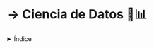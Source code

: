<h1> ->  Ciencia de Datos 🚀📊</h1>

<details><summary>Índice</summary>

 <details><summary>Módulo 1: Introducción a la Ciencia de Datos 🚀📊</summary>

  <ol>

  <li><details><summary> 🌐 Definición y contexto de Ciencia de Datos</summary>

### Definición 📚

La Ciencia de Datos es un campo interdisciplinario que utiliza métodos, procesos, algoritmos y sistemas científicos para extraer conocimiento y comprensión de datos en diversas formas. Combina habilidades de estadística, matemáticas, programación y dominio del tema para analizar y entender fenómenos complejos. Es como magia, pero con datos. ✨

### Contexto 🌍

La Ciencia de Datos surge en respuesta al crecimiento explosivo de datos en la era digital. A medida que las organizaciones acumulaban grandes cantidades de datos, se hizo evidente la necesidad de extraer información valiosa de estas enormes cantidades de bits y bytes. 📊💡

### Historia 📜

El término "Ciencia de Datos" se popularizó a principios de la década de 2000. Sin embargo, sus raíces se remontan a décadas anteriores. Pioneros como John W. Tukey, con su amor por los gráficos y las estadísticas, y Jacques Bertin, el maestro de la visualización, sentaron las bases en las décadas de 1960 y 1970. 📈📉

En los últimos años, el auge de la informática, el aumento de la capacidad de almacenamiento y la disponibilidad de grandes conjuntos de datos han llevado a un rápido desarrollo en la Ciencia de Datos. ¡Es como la fiebre del oro, pero con información digital! 💰📲

### Creadores 🎨

No hay un único creador de la Ciencia de Datos, ya que evolucionó a partir de diversas disciplinas. Sin embargo, figuras como John W. Tukey, con su trabajo en estadísticas, y la comunidad de investigación en aprendizaje automático han contribuido significativamente a su desarrollo. Son los héroes detrás de las pantallas. 🦸‍♂️🦸‍♀️

### Países Involucrados 🌐

La Ciencia de Datos es un campo global, con contribuciones significativas de expertos y profesionales de todo el mundo. Estados Unidos, con su sólida base académica y presencia en la industria tecnológica, ha sido un importante contribuyente. Sin embargo, otros países, como Reino Unido, Canadá, India y China, también tienen comunidades de Ciencia de Datos activas y en crecimiento. ¡Es una fiesta mundial de datos! 🎉🌏

  </details></li>

  <li><details><summary> 🤔 Importancia y aplicaciones en la vida real de la Ciencia de Datos 🚀🌐</summary>

### Importancia 🌟

La Ciencia de Datos desempeña un papel crucial en la toma de decisiones informadas en la era digital. Su capacidad para analizar grandes conjuntos de datos permite descubrir patrones, tendencias y conocimientos ocultos. Esto se traduce en una toma de decisiones más precisa y estratégica en todos los sectores. Es como tener un superpoder analítico para enfrentar los desafíos del mundo actual. 💪📊

### Aplicaciones en la Vida Real 🏢🌍

- **Salud**: Ayuda en la predicción de brotes de enfermedades, personalización de tratamientos y optimización de la gestión de recursos médicos.

- **Comercio Electrónico**: Mejora la recomendación de productos, optimiza la cadena de suministro y proporciona una comprensión profunda del comportamiento del cliente.

- **Finanzas**: Facilita el análisis de riesgos, la detección de fraudes y la optimización de carteras de inversión.

- **Educación**: Personaliza el aprendizaje, evalúa el rendimiento estudiantil y optimiza la administración escolar.

- **Transporte**: Mejora la logística, optimiza las rutas y contribuye al desarrollo de vehículos autónomos.

- **Marketing**: Permite la segmentación de audiencia, mejora la efectividad de las campañas publicitarias y maximiza el retorno de inversión.

- **Gobierno**: Facilita la toma de decisiones basada en datos, mejora la eficiencia de los servicios públicos y contribuye a la planificación urbana.

- **Ciencia**: Impulsa la investigación al analizar grandes conjuntos de datos, desde genómica hasta astrofísica.

```Text
Estas son solo algunas de las muchas aplicaciones de la Ciencia de Datos en la vida cotidiana. ¡Es como tener un compañero versátil que ayuda a resolver problemas en casi todos los aspectos de nuestras vidas! 🌐💡
```

  </details></li>
    <li><details><summary> 📚 Herramientas y lenguajes (Python, R, SQL)  en Data Science 🛠️🐍📊💹</summary>

| **Herramienta/Lenguaje** | **¿Qué es?**                                                                                     | **¿Para qué se utiliza?**                                                                                                                                                            | **Fecha de Creación y Creadores**                                                                                       | **Lugar de Creación**                                         | **Link de Curso**               |
| ------------------------ | ------------------------------------------------------------------------------------------------ | ------------------------------------------------------------------------------------------------------------------------------------------------------------------------------------ | ----------------------------------------------------------------------------------------------------------------------- | ------------------------------------------------------------- | ------------------------------- |
| **Python 🐍**             | Un lenguaje de programación versátil y de alto nivel. 🐍                                          | Ampliamente utilizado en Data Science para análisis, manipulación de datos, machine learning, y más. Es conocido por su sintaxis clara y fácil aprendizaje.                          | Creado en 1989 por Guido van Rossum. 🎉                                                                                  | Centro para las Matemáticas y la Informática, Países Bajos. 🇳🇱 | [Curso de Python](Proximamente) |
| **R 📊**                  | Un entorno y lenguaje de programación estadística y gráfica. 📊                                   | Especialmente útil para análisis estadístico, visualización de datos y modelado predictivo en entornos académicos e industriales.                                                    | Desarrollado en 1993 por Ross Ihaka y Robert Gentleman. 🎓                                                               | Universidad de Auckland, Nueva Zelanda. 🇳🇿                     | [Curso de R](Proximamente)      |
| **SQL 💹**                | Structured Query Language, un lenguaje para gestionar y manipular bases de datos relacionales. 💼 | Fundamental en Data Science para extraer y manipular datos almacenados en bases de datos. Se emplea para consultas, actualizaciones y administración de bases de datos relacionales. | Propuesto por IBM en la década de 1970. Su estándar fue desarrollado por el Comité de Normalización Americano (ANSI). ⏳ | IBM, San José, California, EE. UU. 🇺🇸                          | [Curso de SQL](Proximamente)    |

  </details></li>
    <li><details><summary> 🧠 Proceso de Ciencia de Datos: desde la pregunta hasta el insight (visión para toma de desisiones) 🧠🔍</summary>

### Objetivo Principal 🚀

El objetivo fundamental de este proceso es transformar datos en conocimiento accionable. A través de la formulación de preguntas clave, exploración y modelado de datos, se busca obtener insights que respalden la toma de decisiones informadas y generen un impacto positivo.

### 1. Planteamiento de la Pregunta 🤔

- **¿Qué es?** Se inicia identificando un problema o pregunta específica que se desea abordar utilizando datos.
- **¿Por qué es importante?** Define el propósito del análisis y orienta el proceso hacia la obtención de respuestas significativas.
- **Ejemplo:** ¿Cómo afecta la publicidad en redes sociales a las ventas de un producto?

### 2. Recopilación de Datos 📊

- **¿Qué es?** Se reúnen datos relevantes para responder a la pregunta formulada en la etapa anterior.
- **¿Por qué es importante?** La calidad de los datos afecta directamente la validez y confiabilidad de los resultados.
- **Ejemplo:** Obtención de datos de ventas, gastos en publicidad y métricas de redes sociales.

### 3. Exploración de Datos 🕵️‍♂️

- **¿Qué es?** Se analizan los datos para identificar patrones, tendencias o irregularidades.
- **¿Por qué es importante?** Proporciona una comprensión inicial de los datos y ayuda a ajustar el enfoque del análisis.
- **Ejemplo:** Visualización de datos, estadísticas descriptivas y detección de posibles outliers.

### 4. Preparación de Datos 🛠️

- **¿Qué es?** Se limpian y transforman los datos para que sean aptos para el análisis.
- **¿Por qué es importante?** Datos limpios y bien estructurados facilitan el modelado y la interpretación.
- **Ejemplo:** Manejo de valores faltantes, normalización y codificación de variables.

### 5. Modelado 🤖

- **¿Qué es?** Se aplican algoritmos y técnicas para extraer patrones o construir modelos predictivos.
- **¿Por qué es importante?** Proporciona respuestas a la pregunta inicial y permite hacer predicciones.
- **Ejemplo:** Uso de algoritmos de machine learning para prever el impacto de la publicidad en las ventas.

### 6. Evaluación 📈

- **¿Qué es?** Se analizan los resultados del modelo para determinar su calidad y relevancia.
- **¿Por qué es importante?** Garantiza que el modelo sea confiable y útil para la toma de decisiones.
- **Ejemplo:** Comparación de predicciones con datos reales y métricas de rendimiento.

### 7. Interpretación y Comunicación de Resultados 🗣️

- **¿Qué es?** Se traducen los resultados técnicos en información comprensible para diferentes audiencias.
- **¿Por qué es importante?** Facilita la toma de decisiones informadas basadas en los insights obtenidos.
- **Ejemplo:** Elaboración de informes, visualizaciones y presentaciones para compartir los hallazgos.

### 8. Iteración 🔄

- **¿Qué es?** En función de los resultados y la retroalimentación, se ajustan y refinan los pasos anteriores.
- **¿Por qué es importante?** Mejora continua del proceso para obtener insights más precisos y útiles.
- **Ejemplo:** Revisión de la estrategia de publicidad y ajuste del modelo según nuevas datos.

    </details></li>
  </ol></details>

<details><summary>Módulo 2: Manipulación y Exploración de Datos 📈🔍</summary>
  <ol>
    <li><details><summary> 📈 Manipulación de datos con Pandas para py y dplyr para R🌐</summary>
    ## ¿Qué es Pandas? 🐼

Pandas es una biblioteca de Python especializada en manipulación y análisis de datos. Su nombre proviene de las palabras "Panel Data", una forma de referirse a conjuntos de datos multidimensionales. Fue desarrollado para facilitar la manipulación y limpieza de datos, así como para realizar análisis eficientes.

## ¿Por qué es Importante Pandas? 🚀

- **Estructuras de Datos Poderosas:** Pandas introduce dos estructuras de datos clave, Series y DataFrames, que permiten representar y manipular datos de manera eficiente.
- **Funciones para Manipulación de Datos:** Ofrece una amplia gama de funciones y métodos para realizar operaciones comunes, como filtrado, agrupación, y transformación de datos.
- **Integración con otras Bibliotecas:** Es compatible con otras bibliotecas populares de Python, como NumPy y Matplotlib, lo que facilita el análisis y la visualización de datos.

## Series y DataFrames de Pandas📊

- **Series:** Es una estructura unidimensional que puede contener cualquier tipo de datos. Se asemeja a una columna en una hoja de cálculo.
- **DataFrames:** Son estructuras bidimensionales, similares a una tabla de una base de datos, que constan de filas y columnas.

## Funciones Clave de Pandas🛠️

- **Carga de Datos:** Pandas permite cargar datos desde diversas fuentes, como archivos CSV, Excel, bases de datos, y más.
- **Manipulación:** Ofrece funciones para filtrar datos, realizar operaciones aritméticas, y manipular la estructura de los datos.
- **Agrupación y Resumen:** Facilita la agrupación de datos por categorías y la realización de operaciones resumen, como sumas y promedios.
- **Visualización:** Integración con Matplotlib para visualización rápida y sencilla de datos.

## Ejemplo Práctico de Pandas🚀

Supongamos que tenemos un DataFrame con datos de ventas:

```python
import pandas as pd

data = {'Producto': ['A', 'B', 'C', 'A', 'B'],
        'Ventas': [100, 150, 80, 120, 200],
        'Precio Unitario': [10, 20, 8, 15, 25]}

df = pd.DataFrame(data)

# Filtrar productos con ventas superiores a 120
ventas_altas = df[df['Ventas'] > 120]

# Calcular ingresos totales por producto
df['Ingresos'] = df['Ventas'] * df['Precio Unitario']

# Mostrar el DataFrame resultante
print(df)
```

---

En este ejemplo, Pandas se utiliza para filtrar datos y realizar cálculos, generando un DataFrame mejorado.

Pandas es una herramienta esencial para cualquier análisis de datos en Python, proporcionando una base sólida para la manipulación eficiente de datos. ¡Es como tener a un experto en manipulación de datos en tu equipo de análisis!

---

En R, el equivalente a Pandas para la manipulación de datos es la biblioteca llamada "dplyr". Dplyr es una herramienta poderosa y eficiente diseñada específicamente para manipulación de datos en R. A continuación, te proporciono una descripción similar para la manipulación de datos con dplyr en R:

## Manipulación de Datos con dplyr en R 📊

## ¿Qué es dplyr? 📈

Dplyr es una biblioteca en R que ofrece un conjunto de funciones especializadas para la manipulación de datos. Fue desarrollada por Hadley Wickham y es parte del conjunto de paquetes del "tidyverse". Dplyr simplifica y agiliza el proceso de manipulación y transformación de datos en R.

## ¿Por qué es Importante dplyr? 🚀

- **Sintaxis Clara y Consistente:** Dplyr proporciona una sintaxis clara y coherente para realizar operaciones comunes en datos, facilitando su aprendizaje y uso.
- **Operaciones Eficientes:** Está diseñado para realizar operaciones de manera eficiente, lo que lo convierte en una elección popular para manipular grandes conjuntos de datos.
- **Integración con el "tidyverse":** Se integra perfectamente con otras bibliotecas del "tidyverse" como ggplot2 y tidyr, proporcionando un flujo de trabajo coherente para el análisis de datos.

## Funciones Clave de dplyr🛠️

- **select():** Selecciona columnas específicas del conjunto de datos.
- **filter():** Filtra filas basadas en condiciones específicas.
- **arrange():** Ordena filas por valores de columnas.
- **mutate():** Agrega nuevas columnas o modifica existentes.
- **summarize():** Realiza resúmenes estadísticos en grupos de datos.
- **group_by():** Agrupa datos según variables específicas.

## Ejemplo Práctico de dplyr🚀

Supongamos que tenemos un conjunto de datos en un data frame llamado "ventas":

```R
# Instalar y cargar el paquete dplyr
install.packages("dplyr")
library(dplyr)

# Crear un data frame de ejemplo
ventas <- data.frame(
  Producto = c('A', 'B', 'C', 'A', 'B'),
  Ventas = c(100, 150, 80, 120, 200),
  Precio_Unitario = c(10, 20, 8, 15, 25)
)

# Filtrar productos con ventas superiores a 120
ventas_altas <- ventas %>% filter(Ventas > 120)

# Calcular ingresos totales por producto
ventas <- ventas %>% mutate(Ingresos = Ventas * Precio_Unitario)

# Mostrar el data frame resultante
print(ventas)
```

En este ejemplo, dplyr se utiliza para filtrar datos y realizar cálculos, generando un data frame mejorado.

Dplyr es esencial para cualquier análisis de datos en R y proporciona una estructura coherente para la manipulación eficiente de datos. ¡Es como tener un experto en manipulación de datos en tu equipo de análisis en R!

---

## Comparación entre Pandas (Python) y dplyr (R)

| Característica                     | Pandas (Python)                                         | dplyr (R)                                                                |
| ---------------------------------- | ------------------------------------------------------- | ------------------------------------------------------------------------ |
| **Operación de Filtrado**          | `df[df['Ventas'] > 120]`                                | `ventas %>% filter(Ventas > 120)`                                        |
| **Operación de Cálculo**           | `df['Ingresos'] = df['Ventas'] * df['Precio_Unitario']` | `ventas <- ventas %>% mutate(Ingresos = Ventas * Precio_Unitario)`       |
| **Selección de Columnas**          | `df[['Producto', 'Ventas']]`                            | `ventas %>% select(Producto, Ventas)`                                    |
| **Ordenamiento de Datos**          | `df.sort_values(by='Ventas')`                           | `ventas %>% arrange(Ventas)`                                             |
| **Agrupación y Resumen**           | `df.groupby('Producto').agg({'Ventas': 'sum'})`         | `ventas %>% group_by(Producto) %>% summarize(Suma_Ventas = sum(Ventas))` |
| **Operaciones de unión**           | `pd.concat([df1, df2], axis=0)`                         | `bind_rows(df1, df2)`                                                    |
| **Renombrar Columnas**             | `df.rename(columns={'Ventas': 'Total_Ventas'})`         | `ventas %>% rename(Total_Ventas = Ventas)`                               |
| **Operaciones con Missing Values** | `df.dropna()` o `df.fillna(valor)`                      | `ventas %>% na.omit()` o `ventas %>% replace_na(list(NA = valor))`       |

**Similitudes:**

- Ambos proporcionan funciones para realizar operaciones comunes como filtrado, cálculos, selección de columnas, ordenamiento y agrupación.
- Ambos siguen una sintaxis que facilita la lectura y escritura de código.
- Ambos son herramientas eficientes y ampliamente utilizadas en sus respectivas comunidades.

**Diferencias:**

- La sintaxis específica del lenguaje: Pandas se ajusta a la sintaxis de Python, mientras que dplyr sigue la sintaxis de R.
- Algunas funciones pueden tener nombres diferentes, como `agg` en Pandas y `summarize` en dplyr para operaciones de resumen.
- En dplyr, se utiliza el operador `%>%` (pipe) para encadenar funciones, mientras que en Pandas se llama a las funciones directamente.

---

### Ejemplo Práctico

 Vamos a considerar un escenario práctico donde tenemos un conjunto de datos de ventas y queremos realizar algunas operaciones comunes de manipulación utilizando Pandas en Python y dplyr en R.

### Ejemplo Práctico con Pandas en Python

Supongamos que tenemos el siguiente DataFrame en Pandas:

```python
import pandas as pd

data = {'Producto': ['A', 'B', 'C', 'A', 'B'],
        'Ventas': [100, 150, 80, 120, 200],
        'Precio_Unitario': [10, 20, 8, 15, 25]}

df = pd.DataFrame(data)

# Filtrar productos con ventas superiores a 120
ventas_altas = df[df['Ventas'] > 120]

# Calcular ingresos totales por producto
df['Ingresos'] = df['Ventas'] * df['Precio_Unitario']

# Mostrar el DataFrame resultante
print(df)
```

En este ejemplo con Pandas, filtramos los productos con ventas superiores a 120 y luego calculamos los ingresos totales por producto. La salida sería algo así:

| Num | Producto | Ventas | Precio_Unitario | Ingresos |
| --- | -------- | ------ | --------------- | -------- |
| 0   | A        | 100    | 10              | 1000     |
| 1   | B        | 150    | 20              | 3000     |
| 2   | C        | 80     | 8               | 640      |
| 3   | A        | 120    | 15              | 1800     |
| 4   | B        | 200    | 25              | 5000     |

### Ejemplo Práctico con dplyr en R

Supongamos que tenemos un data frame llamado "ventas" en R:

```R
# Instalar y cargar el paquete dplyr

install.packages("dplyr")
library(dplyr)

# Crear un data frame de ejemplo

ventas <- data.frame(
  Producto = c('A', 'B', 'C', 'A', 'B'),
  Ventas = c(100, 150, 80, 120, 200),
  Precio_Unitario = c(10, 20, 8, 15, 25)
)

# Filtrar productos con ventas superiores a 120

ventas_altas <- ventas %>% filter(Ventas > 120)

# Calcular ingresos totales por producto

ventas <- ventas %>% mutate(Ingresos = Ventas * Precio_Unitario)

# Mostrar el data frame resultante

print(ventas)
```

En este ejemplo con dplyr, realizamos las mismas operaciones: filtrar productos con ventas superiores a 120 y calcular ingresos totales por producto. La salida sería algo así:

|  Núm  | Producto | Ventas | Precio_Unitario | Ingresos |
| :---: | :------: | :----: | :-------------: | :------: |
|   1   |    B     |  150   |       20        |   3000   |
|   2   |    A     |  120   |       15        |   1800   |
|   3   |    B     |  200   |       25        |   5000   |

```Text
Ambos ejemplos ilustran cómo Pandas en Python y dplyr en R se utilizan para realizar operaciones comunes de manipulación de datos de manera eficiente. Puedes notar similitudes en la lógica y sintaxis entre ambos ejemplos, lo que demuestra la equivalencia en la manipulación de datos en estos dos entornos.
```

  </details></li>
    <li><details><summary> 📊 Visualización con Matplotlib y Seaborn para Python📈</summary>

### Visualización con Matplotlib y Seaborn en Python 📊

### Matplotlib

### ¿Qué es Matplotlib? 🚀

Matplotlib es una biblioteca de visualización en 2D para Python que produce figuras de alta calidad en diversos formatos y entornos. Es ampliamente utilizado para crear gráficos estáticos, gráficos interactivos y visualizaciones personalizadas.

### ¿Por qué es Importante? 🤔

- Versatilidad: Matplotlib ofrece un amplio conjunto de funciones para crear una variedad de gráficos, desde simples líneas hasta gráficos de barras y diagramas de dispersión.
- Control Total: Permite un control detallado sobre la apariencia de los gráficos, incluidos colores, etiquetas y estilos.
- Integración con Pandas: Se integra bien con Pandas para visualizar fácilmente datos almacenados en DataFrames.

### Ejemplo Práctico

```python
import matplotlib.pyplot as plt

# Datos de ejemplo
x = [1, 2, 3, 4, 5]
y = [10, 25, 18, 15, 30]

# Crear un gráfico de línea
plt.plot(x, y, label='Datos de Ejemplo')

# Añadir etiquetas y título
plt.xlabel('Eje X')
plt.ylabel('Eje Y')
plt.title('Gráfico de Línea con Matplotlib')

# Mostrar leyenda
plt.legend()

# Mostrar el gráfico
plt.show()

```

### Matplotlib Resultado

### Seaborn

### ¿Qué es Seaborn? 🚀

Seaborn es una biblioteca de visualización de datos basada en Matplotlib que proporciona una interfaz de alto nivel para crear gráficos informativos y atractivos. Está diseñada para trabajar bien con estructuras de datos estadísticos y DataFrames.

### ¿Por qué es Importante? 🤔

- Estilo Atractivo: Seaborn viene con estilos visuales atractivos y paletas de colores predeterminadas que mejoran la estética de los gráficos.
-Facilidad de Uso: Ofrece funciones simplificadas para crear gráficos estadísticos complejos con líneas mínimas de código.
-Compatibilidad con Pandas: Se integra perfectamente con Pandas, facilitando la visualización de datos almacenados en DataFrames.

### Ejemplo Práctico

```python
import seaborn as sns

# Datos de ejemplo
data = sns.load_dataset('iris')

# Crear un diagrama de dispersión
sns.scatterplot(x='sepal_length', y='sepal_width', hue='species', data=data)

# Añadir etiquetas y título
plt.xlabel('Longitud del Sépalo')
plt.ylabel('Ancho del Sépalo')
plt.title('Diagrama de Dispersión con Seaborn')

# Mostrar el gráfico
plt.show()
```

### Seaborn Resultado

### Resumen 🌟

```text
Matplotlib y Seaborn son herramientas poderosas para la visualización de datos en Python. Mientras que Matplotlib proporciona un control detallado sobre la apariencia de los gráficos, Seaborn simplifica la creación de gráficos atractivos y estadísticamente informativos. La elección entre ellas depende de los requisitos específicos del proyecto y las preferencias de diseño.
```

---

### Visualización con ggplot2 y ggthemes en R 📊

### ggplot2

### ¿Qué es ggplot2? 🚀

ggplot2 es una biblioteca de visualización en R que utiliza la gramática de gráficos para crear gráficos concisos y efectivos. Fue desarrollada por Hadley Wickham y se basa en la filosofía de "capas", lo que facilita la construcción de gráficos complejos

### ¿Por qué es Importante? 🤔

- Declarativo: Se basa en un enfoque declarativo, lo que significa que defines lo que deseas visualizar y ggplot2 se encarga del resto.
- Capas y Facetas: Permite agregar capas a un gráfico para representar múltiples variables y crear gráficos facetados para comparaciones más detalladas.
- Ampliamente Utilizado: Es una de las bibliotecas más utilizadas para visualización de datos en R.

### Ejemplo Práctico

```R
# Instalar y cargar el paquete ggplot2
install.packages("ggplot2")
library(ggplot2)

# Datos de ejemplo
data <- data.frame(
  x = c(1, 2, 3, 4, 5),
  y = c(10, 25, 18, 15, 30)
)

# Crear un gráfico de línea con ggplot2
ggplot(data, aes(x, y)) +
  geom_line(color = "blue") +
  labs(x = "Eje X", y = "Eje Y", title = "Gráfico de Línea con ggplot2")
```

### ggplot2 Resultado

### ggthemes

### ¿Qué es ggthemes? 🚀

ggthemes es una extensión de ggplot2 que proporciona una variedad de temas adicionales y opciones de formato para personalizar la apariencia de los gráficos creados con ggplot2.

### ¿Por qué es Importante? 🤔

- Estilo s Adicionales: Ofrece una colección de temas que van más allá de los predeterminados en ggplot2, permitiendo estilos visuales adicionales.
- Ampliación de Temas: Permite extender los temas básicos y personalizar la apariencia de los gráficos según las necesidades del usuario.

### Ejemplo Práctico

```R
# Instalar y cargar el paquete ggthemes
install.packages("ggthemes")
library(ggthemes)

# Datos de ejemplo
data <- iris

# Crear un diagrama de dispersión con tema "Excel"
ggplot(data, aes(x = Sepal.Length, y = Sepal.Width, color = Species)) +
  geom_point() +
  labs(x = "Longitud del Sépalo", y = "Ancho del Sépalo", title = "Diagrama de Dispersión con ggplot2 y ggthemes") +
  theme_excel()
```

### ggthemes Resultado

### Resumen 🌟

```text
ggplot2 y ggthemes son herramientas poderosas para la visualización de datos en R. Mientras que ggplot2 proporciona una estructura declarativa para crear gráficos complejos, ggthemes amplía las opciones visuales mediante la introducción de temas adicionales. Ambas bibliotecas se integran bien y permiten una personalización extensa de los gráficos en R.
```

  </details></li>
    <li><details><summary> 📝 Limpieza de datos y manejo de valores nulos📚</summary>

## Limpieza de Datos y Manejo de Valores Nulos 🧹

### ¿Por qué es Importante la Limpieza de Datos?

La limpieza de datos es un paso crucial en el proceso de ciencia de datos. Los conjuntos de datos suelen contener errores, valores atípicos y, lo que es más común, valores nulos que pueden afectar la calidad y confiabilidad del análisis. La limpieza de datos tiene como objetivo:

- Mejorar la calidad de los datos.
- Garantizar la coherencia y precisión de la información.
- Facilitar el análisis y modelado de datos.

### ¿Qué Son los Valores Nulos?

Los valores nulos, también conocidos como valores faltantes o NaN (Not a Number), son elementos ausentes en un conjunto de datos. Pueden surgir por diversas razones, como errores de entrada, fallos en la recopilación de datos o simplemente porque la información no está disponible.

### Manejo de Valores Nulos con Python

En Python, la biblioteca Pandas proporciona herramientas eficaces para el manejo de valores nulos.

**Ejemplos Prácticos:**

```python
import pandas as pd

# Crear un DataFrame con valores nulos
data = {'A': [1, 2, None, 4], 'B': [5, None, 7, 8]}
df = pd.DataFrame(data)

# Identificar valores nulos
print(df.isnull())

# Eliminar filas con al menos un valor nulo
df_cleaned = df.dropna()

# Rellenar valores nulos con un valor específico
df_filled = df.fillna(0)

# Imputación de valores nulos utilizando la media
df_imputed = df.fillna(df.mean())

# Eliminar columnas con valores nulos
df_no_null_columns = df.dropna(axis=1)
```

Python utilizando la biblioteca Pandas:

Supongamos que tenemos un DataFrame llamado ventas que contiene información sobre las ventas de productos, pero algunos registros tienen valores nulos en la columna "Ingresos". Queremos manejar estos valores nulos de diferentes maneras.

```python
import pandas as pd

# Crear un DataFrame de ejemplo
data = {'Producto': ['A', 'B', 'C', 'D', 'E'],
        'Ventas': [100, 150, 80, None, 200],
        'Ingresos': [2000, None, 1500, None, 4000]}
ventas = pd.DataFrame(data)

# Mostrar el DataFrame original
print("DataFrame Original:")
print(ventas)

# Identificar y contar valores nulos en cada columna
print("\nValores Nulos:")
print(ventas.isnull().sum())

# Eliminar filas con valores nulos en la columna "Ingresos"
ventas_dropna = ventas.dropna(subset=['Ingresos'])

# Rellenar valores nulos en la columna "Ingresos" con cero
ventas_fillna_zero = ventas.fillna({'Ingresos': 0})

# Imputar valores nulos en la columna "Ingresos" con la media de la columna
ingresos_mean = ventas['Ingresos'].mean()
ventas_fillna_mean = ventas.fillna({'Ingresos': ingresos_mean})

# Mostrar resultados
print("\nDataFrame después de eliminar filas con valores nulos en 'Ingresos':")
print(ventas_dropna)
print("\nDataFrame después de rellenar valores nulos en 'Ingresos' con cero:")
print(ventas_fillna_zero)
print("\nDataFrame después de imputar valores nulos en 'Ingresos' con la media:")
print(ventas_fillna_mean)
```

Este ejercicio te permite practicar diferentes técnicas de manejo de valores nulos en un DataFrame de Python utilizando Pandas. Puedes ejecutar este código en tu entorno de Python para ver cómo funcionan las diferentes estrategias de manejo de valores nulos.

> [!IMPORTANT]
>La limpieza de datos y el manejo de valores nulos son aspectos críticos en el proceso de ciencia de datos. Tanto en Python con Pandas como en R con dplyr, hay herramientas disponibles para identificar, eliminar, rellenar e imputar valores nulos según las necesidades del análisis.

  </details></li>
    <li><details><summary> 📦 Normalización y estandarización de datos🧠</summary>
## Normalización y Estandarización de Datos 📦🧠

### ¿Qué es la Normalización y la Estandarización de Datos?

La normalización y la estandarización son técnicas utilizadas en el preprocesamiento de datos para modificar las características de los datos en un rango específico o para que tengan una distribución específica. Estas técnicas son especialmente útiles en algoritmos de aprendizaje automático que son sensibles a la escala de los datos.

### Normalización de Datos

La normalización de datos es el proceso de ajustar los valores de una variable para que se encuentren dentro de un rango específico, generalmente entre 0 y 1. Esto es útil cuando las características tienen diferentes escalas y queremos que todas tengan el mismo impacto en el modelo.

La fórmula general para normalizar un valor \( x \) en un rango entre \( a \) y \( b \) es:

\[
x_{\text{norm}} = \frac{{x - \text{min}(X)}}{{\text{max}(X) - \text{min}(X)}} \times (b - a) + a
\]

donde \( X \) es el conjunto de valores de la variable que queremos normalizar.

### Estandarización de Datos

La estandarización de datos es el proceso de transformar los valores de una variable para que tengan una media de 0 y una desviación estándar de 1. Esto es útil cuando las características tienen diferentes escalas y queremos que todas tengan la misma escala.

La fórmula para estandarizar un valor \( x \) es:

\[
x_{\text{std}} = \frac{{x - \text{mean}(X)}}{{\text{std}(X)}}
\]

donde \( X \) es el conjunto de valores de la variable que queremos estandarizar.

### ¿Cuándo usar Normalización y Estandarización?

- **Normalización:** Se utiliza cuando la distribución de los datos no es gaussiana (no se asume una distribución normal) o cuando se requiere que los datos estén en un rango específico.
  
- **Estandarización:** Se utiliza cuando la distribución de los datos es gaussiana y los algoritmos de aprendizaje automático asumen que las características están centradas alrededor de cero y tienen una desviación estándar similar.

### Implementación en Python

En Python, se pueden utilizar herramientas como Scikit-learn para normalizar y estandarizar datos.

### Ejemplo de Normalización con Scikit-learn

```python
from sklearn.preprocessing import MinMaxScaler

# Crear un objeto MinMaxScaler
scaler = MinMaxScaler()

# Normalizar los datos
X_normalized = scaler.fit_transform(X)
```

### Ejemplo de Estandarización con Scikit-learn

```python
from sklearn.preprocessing import StandardScaler

# Crear un objeto StandardScaler
scaler = StandardScaler()

# Estandarizar los datos
X_standardized = scaler.fit_transform(X)
```

Estandarización de datos en R utilizando el paquete scale:

```R
# Crear un dataframe de ejemplo
ventas <- data.frame(
  Producto = c('A', 'B', 'C', 'D', 'E'),
  Ventas = c(100, 150, 80, NA, 200),
  Ingresos = c(2000, NA, 1500, NA, 4000)
)

# Mostrar el dataframe original
print("DataFrame Original:")
print(ventas)

# Aplicar estandarización a las columnas Ventas e Ingresos
ventas_scaled <- as.data.frame(scale(ventas[, c("Ventas", "Ingresos")], center = TRUE, scale = TRUE))

# Agregar la columna Producto al dataframe escalado
ventas_scaled$Producto <- ventas$Producto

# Mostrar el dataframe escalado
print("\nDataFrame Estandarizado:")
print(ventas_scaled)
```

En este ejemplo, creamos un dataframe de ventas con dos columnas, "Ventas" e "Ingresos". Luego, utilizamos la función scale para estandarizar las columnas seleccionadas, centrándolas alrededor de su media y escalándolas por su desviación estándar. Finalmente, agregamos la columna "Producto" al dataframe escalado para mantener la información completa.

Aquí tienes un ejemplo de cómo realizar la normalización de datos en R utilizando la función scale():

```R
# Crear un dataframe de ejemplo
ventas <- data.frame(
  Producto = c('A', 'B', 'C', 'D', 'E'),
  Ventas = c(100, 150, 80, NA, 200),
  Ingresos = c(2000, NA, 1500, NA, 4000)
)

# Mostrar el dataframe original
print("DataFrame Original:")
print(ventas)

# Función de normalización personalizada
normalize <- function(x) {
  return((x - min(x, na.rm = TRUE)) / (max(x, na.rm = TRUE) - min(x, na.rm = TRUE)))
}

# Aplicar normalización a las columnas Ventas e Ingresos
ventas_normalized <- ventas
ventas_normalized[, c("Ventas", "Ingresos")] <- lapply(ventas_normalized[, c("Ventas", "Ingresos")], normalize)

# Mostrar el dataframe normalizado
print("\nDataFrame Normalizado:")
print(ventas_normalized)
```

En este ejemplo, creamos un dataframe de ventas con dos columnas, "Ventas" e "Ingresos". Luego, definimos una función normalize que normaliza los datos de una columna específica. Utilizamos esta función junto con lapply() para aplicar la normalización a las columnas seleccionadas del dataframe. Finalmente, mostramos el dataframe con los datos normalizados.

>[!IMPORTANT]
>Estos son los conceptos básicos sobre la normalización y la estandarización de datos. Al aplicar estas técnicas, podemos asegurarnos de que los datos estén en un formato adecuado para el análisis y la modelización en el contexto de la ciencia de datos y el aprendizaje automático.
  </details></li>
  </ol>
</details>

<details><summary>Módulo 3: Estadísticas y Probabilidades en Ciencia de Datos 📊🤓</summary>
  <ol>
   <details>
    <summary>Medidas de tendencia central (media, mediana, moda) 📊</summary>
    <p>
        Las medidas de tendencia central son estadísticas descriptivas que representan el centro de un conjunto de datos. Estas medidas incluyen:
        <ul>
            <li>Media: Es el promedio de todos los valores en el conjunto de datos.</li>
            <li>Mediana: Es el valor que se encuentra en el centro del conjunto de datos cuando están ordenados de menor a mayor.</li>
            <li>Moda: Es el valor que aparece con mayor frecuencia en el conjunto de datos.</li>
        </ul>
    </p>
</details>

<details>
    <summary>Medidas de dispersión (varianza, desviación estándar) 📊</summary>
    <p>
        Las medidas de dispersión son estadísticas descriptivas que indican la variabilidad o dispersión de los datos en torno a su centro. Estas medidas incluyen:
        <ul>
            <li>Varianza: Es la medida de dispersión que representa la variabilidad promedio de los datos con respecto a la media.</li>
            <li>Desviación Estándar: Es la raíz cuadrada de la varianza y representa la dispersión promedio de los datos con respecto a la media.</li>
        </ul>
    </p>
</details>

<details>
    <summary>Distribuciones de probabilidad (normal, binomial, Poisson) 📊</summary>
    <p>
        Las distribuciones de probabilidad son modelos matemáticos que describen la ocurrencia de eventos aleatorios. Algunas distribuciones comunes incluyen:
        <ul>
            <li>Normal: Se utiliza para describir variables continuas y simétricas alrededor de su media.</li>
            <li>Binomial: Se utiliza para describir el número de éxitos en una serie de ensayos de Bernoulli independientes.</li>
            <li>Poisson: Se utiliza para describir el número de eventos que ocurren en un intervalo de tiempo o espacio específico.</li>
        </ul>
    </p>
</details>

<details>
    <summary>Pruebas de hipótesis y intervalos de confianza 📊</summary>
    <p>
        Las pruebas de hipótesis y los intervalos de confianza son herramientas estadísticas utilizadas para realizar inferencias sobre una población basadas en una muestra de datos. Las pruebas de hipótesis se utilizan para determinar si hay evidencia suficiente para rechazar o no una afirmación sobre la población, mientras que los intervalos de confianza proporcionan un rango de valores estimados para un parámetro poblacional con un cierto nivel de confianza.
    </p>
</details>

<details>
    <summary>Regresión lineal y correlación 📊</summary>
    <p>
        La regresión lineal y la correlación son técnicas utilizadas para estudiar la relación entre dos variables. La regresión lineal se utiliza para modelar la relación entre una variable independiente y una variable dependiente, mientras que la correlación se utiliza para medir la fuerza y la dirección de la relación entre dos variables. Ambas técnicas son útiles para hacer predicciones y comprender la naturaleza de la relación entre variables en un conjunto de datos.
    </p>
</details>

### Ejemplos Prácticos en R

Ejemplo de Cálculo de Medidas de Tendencia Central y Dispersión:

```R
# Crear un vector de datos de ejemplo
datos <- c(10, 20, 30, 40, 50)

# Calcular la media
media <- mean(datos)

# Calcular la mediana
mediana <- median(datos)

# Calcular la desviación estándar
desviacion_estandar <- sd(datos)

# Mostrar los resultados
print(paste("Media:", media))
print(paste("Mediana:", mediana))
print(paste("Desviación Estándar:", desviacion_estandar))
```

Ejemplo de Distribución de Probabilidad Normal:

```R
# Generar datos de una distribución normal
datos_normales <- rnorm(1000, mean = 0, sd = 1)

# Crear un histograma de los datos
hist(datos_normales, breaks = 30, main = "Distribución Normal", xlab = "Valor", ylab = "Frecuencia")

```

### Ejemplos Prácticos en Python

Ejemplo de Cálculo de Medidas de Tendencia Central y Dispersión:

```PYTHON
# Importar la biblioteca numpy
import numpy as np

# Crear un array de datos de ejemplo
datos = np.array([10, 20, 30, 40, 50])

# Calcular la media
media = np.mean(datos)

# Calcular la mediana
mediana = np.median(datos)

# Calcular la desviación estándar
desviacion_estandar = np.std(datos)

# Mostrar los resultados
print("Media:", media)
print("Mediana:", mediana)
print("Desviación Estándar:", desviacion_estandar)
```

Ejemplo de Distribución de Probabilidad Normal:

```PYTHON
# Importar la biblioteca matplotlib
import matplotlib.pyplot as plt

# Generar datos de una distribución normal
datos_normales = np.random.normal(loc=0, scale=1, size=1000)

# Crear un histograma de los datos
plt.hist(datos_normales, bins=30, edgecolor='black')
plt.title('Distribución Normal')
plt.xlabel('Valor')
plt.ylabel('Frecuencia')
plt.show()
```

  </ol>
</details>

<details>
    <summary>Módulo 4: Modelado Predictivo y Aprendizaje Supervisado 🔭📉</summary>
    <ol>
        <li>
            <details>
                <summary> 🛠️ Introducción al aprendizaje supervisado 📉</summary>
                <p>
                    El aprendizaje supervisado es una técnica de modelado predictivo en la que se entrena un modelo utilizando un conjunto de datos etiquetados. En este enfoque, el modelo aprende a realizar predicciones a partir de ejemplos de entrada y salida previamente conocidos. Las aplicaciones del aprendizaje supervisado son diversas y abarcan campos como la medicina, la industria financiera, la publicidad en línea, entre otros. Por ejemplo, en medicina, se puede utilizar para predecir el riesgo de enfermedades en función de los síntomas de un paciente, mientras que en la industria financiera, se puede aplicar para predecir el rendimiento futuro de acciones o el comportamiento del mercado.
                </p>

```Python
# Importar librerías necesarias
import numpy as np
from sklearn.model_selection import train_test_split
from sklearn.linear_model import LogisticRegression
from sklearn import datasets

# Cargar el conjunto de datos de iris
iris = datasets.load_iris()
X = iris.data
y = iris.target

# Dividir el conjunto de datos en entrenamiento y prueba
X_train, X_test, y_train, y_test = train_test_split(X, y, test_size=0.2, random_state=42)

# Inicializar y entrenar el modelo de regresión logística
model = LogisticRegression()
model.fit(X_train, y_train)

# Calcular la precisión del modelo en el conjunto de prueba
accuracy = model.score(X_test, y_test)
print("Precisión del modelo:", accuracy)
```

Este ejemplo utiliza el conjunto de datos Iris para realizar una clasificación de las especies de flores utilizando el algoritmo de regresión logística. El conjunto de datos se divide en un conjunto de entrenamiento y un conjunto de prueba, luego se entrena el modelo de regresión logística utilizando el conjunto de entrenamiento y se evalúa su precisión en el conjunto de prueba.

En R

```R
# Cargar la librería necesaria
library(datasets)

# Cargar el conjunto de datos de iris
data(iris)

# Dividir el conjunto de datos en entrenamiento y prueba
set.seed(42)
train_indices <- sample(1:nrow(iris), 0.8 * nrow(iris))
train_data <- iris[train_indices, ]
test_data <- iris[-train_indices, ]

# Crear y entrenar el modelo de regresión logística
model <- glm(Species ~ ., data = train_data, family = binomial)

# Predecir las clases en el conjunto de prueba
predictions <- predict(model, newdata = test_data, type = "response")
predicted_classes <- ifelse(predictions > 0.5, "versicolor", "setosa")

# Calcular la precisión del modelo en el conjunto de prueba
accuracy <- mean(predicted_classes == test_data$Species)
print(paste("Precisión del modelo:", accuracy))
```

Este ejemplo utiliza el conjunto de datos Iris para realizar una clasificación de las especies de flores utilizando el algoritmo de regresión logística. El conjunto de datos se divide en un conjunto de entrenamiento y un conjunto de prueba, luego se crea y entrena el modelo de regresión logística utilizando el conjunto de entrenamiento. Finalmente, se realizan predicciones en el conjunto de prueba y se calcula la precisión del modelo.
</details>
        </li>
    <li><details><summary> 🧠 Algoritmos de regresión y clasificación 📊</summary>

Los algoritmos de **regresión** se utilizan para predecir valores numéricos continuos, como por ejemplo, predecir el precio de una casa en función de sus características.

Los algoritmos de **clasificación** se utilizan para clasificar datos en categorías o clases diferentes, como por ejemplo, predecir si un correo electrónico es spam o no.

Estos algoritmos son fundamentales en el análisis de datos y en la toma de decisiones basadas en datos en una amplia gama de aplicaciones, desde la medicina hasta las finanzas.

Algunos ejemplos de estos algoritmos
<ul><details><summary>  Regresión lineal: </summary>Utilizado para modelar la relación entre una variable dependiente y una o más variables independientes mediante una línea recta. </details></ul>
<ul><details><summary>  Regresión logística: </summary>Utilizado para problemas de clasificación binaria, donde se estima la probabilidad de que una instancia pertenezca a una de las dos clases.
</details></ul>
<ul><details><summary>  Regresión polinomial: </summary>
Extensión de la regresión lineal que permite ajustar relaciones no lineales mediante polinomios de grado superior.
</details></ul>
<ul><details><summary>  Regresión de vecinos más cercanos (KNN): </summary>Algoritmo simple utilizado para la regresión donde se predice el valor de una instancia basándose en los valores de sus vecinos más cercanos.
</details></ul>
<ul><details><summary>  Máquinas de vectores de soporte (SVM): </summary>Utilizado para problemas de regresión y clasificación, busca encontrar el hiperplano que mejor separa los datos.
</details></ul>
<ul><details><summary>  Árboles de decisión: </summary>Modelo que divide el conjunto de datos en subconjuntos más pequeños basándose en características particulares para predecir la variable objetivo.
</details></ul>
<ul><details><summary>  Bosques aleatorios: </summary>Ensamble de árboles de decisión que promedia las predicciones de múltiples árboles para mejorar la precisión y evitar el sobreajuste.
</details></ul>
 <ul><details><summary>  Gradient Boosting Machines (GBM): </summary>Técnica de ensamblaje que combina múltiples modelos débiles secuencialmente, cada uno corrigiendo los errores del modelo anterior.
</details></ul>
<ul><details><summary>  Redes neuronales artificiales (ANN): </summary>Modelos de aprendizaje profundo que imitan el funcionamiento del cerebro humano, compuestos por capas de neuronas interconectadas.
</details></ul>

Algunos algoritmos de clasificación pueden ser;
<ul><details><summary>  Naive Bayes: </summary>Utilizado para problemas de clasificación, asume independencia entre las características y estima la probabilidad de pertenencia a una clase dada las características observadas.
</details></ul>
<ul><details><summary>  K-Nearest Neighbors (KNN): </summary>Algoritmo simple utilizado para la clasificación donde se asigna una instancia a la clase más común entre sus vecinos más cercanos en el espacio de características.
</details></ul>
<ul><details><summary>  Support Vector Machines (SVM): </summary>Utilizado para problemas de clasificación, busca encontrar el hiperplano que mejor separa las clases en el espacio de características.
</details></ul>
<ul><details><summary>  Decision Trees: </summary>Modelo que divide el conjunto de datos en subconjuntos más pequeños basándose en características particulares para clasificar las instancias en categorías.
</details></ul>
<ul><details><summary>  Random Forests: </summary>Ensamble de árboles de decisión que promedia las predicciones de múltiples árboles para mejorar la precisión y evitar el sobreajuste en problemas de clasificación.
</details></ul>
<ul><details><summary>  Gradient Boosting Machines (GBM): </summary>Técnica de ensamblaje que combina múltiples modelos débiles secuencialmente, cada uno corrigiendo los errores del modelo anterior, utilizado para clasificación.
</details></ul>
<ul><details><summary>  AdaBoost: </summary>Algoritmo de ensamblaje que combina múltiples modelos débiles para mejorar la precisión de la clasificación, dando más peso a las instancias clasificadas incorrectamente.
</details></ul>
<ul><details><summary>  Máquinas de Vectores de Soporte (SVM): </summary>Utilizado tanto para problemas de clasificación como de regresión, busca encontrar el hiperplano que mejor separa las clases o que mejor ajusta los datos.
</details></ul>
    </details></li>
    <li><details><summary> 🕵️ Evaluación de modelos y métricas 📈</summary>
     <p>
        LLos modelos y las métricas son conceptos diferentes pero relacionados en el campo del aprendizaje automático y la inteligencia artificial:

<details><summary> Modelos: </summary>
 Los modelos son algoritmos o sistemas que se construyen utilizando datos de entrenamiento para hacer predicciones o tomar decisiones sobre nuevos datos. Por ejemplo, un modelo de regresión lineal, un clasificador de árbol de decisión o una red neuronal son ejemplos de modelos.
</details>

<details><summary>Métricas: </summary>
Las métricas son medidas utilizadas para evaluar el rendimiento de un modelo. Estas métricas proporcionan una forma de cuantificar qué tan bien o mal está funcionando el modelo en una tarea específica.

Algunas de las métricas comunes utilizadas para evaluar modelos incluyen:
        <ul>
            <li><b>Precisión:</b> Proporción de predicciones correctas sobre el total de predicciones.</li>
            <li><b>Recall (Sensibilidad):</b> Proporción de instancias positivas que fueron correctamente identificadas por el modelo.</li>
            <li><b>Especificidad:</b> Proporción de instancias negativas que fueron correctamente identificadas por el modelo.</li>
            <li><b>Puntaje F1:</b> Media armónica entre precisión y recall, útil cuando hay un desequilibrio entre las clases.</li>
            <li><b>ROC-AUC:</b> Área bajo la curva ROC, que mide la capacidad del modelo para distinguir entre clases.</li>
            <li><b>Error cuadrático medio (MSE):</b> Promedio de los cuadrados de las diferencias entre las predicciones del modelo y los valores reales.</li>
            <li><b>R-cuadrado (R²):</b> Proporción de la varianza en la variable dependiente que es predecible a partir de la variable independiente.</li>
        </ul>
        Es importante seleccionar las métricas adecuadas para el tipo de problema que se está abordando y comprender su significado en el contexto específico del dominio.
    </p>
</details>
    </details></li>
    <li><details><summary> 🔄 Manejo de desbalanceo y ajuste de hiperparámetros 📚 </summary>
     <p>
        El manejo de desbalanceo y el ajuste de hiperparámetros son dos aspectos importantes en el desarrollo de modelos de machine learning que pueden afectar significativamente su rendimiento y generalización.
        <details>
<summary>Manejo de desbalanceo 🔄</summary>

En muchos problemas de clasificación, los datos pueden estar desbalanceados, lo que significa que hay una gran diferencia en la cantidad de ejemplos disponibles para cada clase. Esto puede llevar a que el modelo tenga dificultades para aprender de manera efectiva las clases minoritarias. El manejo de desbalanceo incluye técnicas como el submuestreo, sobremuestreo, generación de datos sintéticos (por ejemplo, SMOTE), y la aplicación de pesos diferentes a las clases para abordar este problema y mejorar el rendimiento del modelo en clases minoritarias.
</details>

<details>
<summary>Ajuste de hiperparámetros 📚</summary>

Los hiperparámetros son parámetros que no se aprenden directamente del modelo durante el entrenamiento, sino que se configuran antes del entrenamiento y afectan el comportamiento del modelo. Ejemplos comunes de hiperparámetros incluyen la tasa de aprendizaje, la profundidad máxima de un árbol de decisión, el número de vecinos en KNN, entre otros. El ajuste de hiperparámetros implica encontrar la combinación óptima de valores para estos hiperparámetros que maximice el rendimiento del modelo en un conjunto de datos de validación o prueba. Esto se puede hacer mediante técnicas como búsqueda grid, búsqueda aleatoria, optimización bayesiana, entre otros métodos de búsqueda.
</details>
    </p>
    </details></li>
  </ol>
</details>

<details><summary>Módulo 5: Aprendizaje No Supervisado y Clustering 🤖📊</summary>
El aprendizaje no supervisado y el clustering son áreas fundamentales en ciencia de datos para descubrir patrones en datos sin etiquetas predefinidas. Son herramientas poderosas para explorar y comprender conjuntos de datos complejos.

  <ol>
    <li><details><summary> 🤖 Introducción al aprendizaje no supervisado🛠️</summary>
       <p>
        El aprendizaje no supervisado es una rama del machine learning que se enfoca en extraer patrones y estructuras interesantes de conjuntos de datos que no tienen etiquetas predefinidas. A diferencia del aprendizaje supervisado, donde los modelos se entrenan con datos etiquetados para predecir salidas específicas, el aprendizaje no supervisado busca descubrir la estructura intrínseca de los datos sin la guía de etiquetas externas.
        <br>
        <br>
        Los algoritmos de aprendizaje no supervisado se utilizan para tareas com
        o la reducción de dimensionalidad, la detección de anomalías, la segmentación de datos y la generación de características. Algunos de los algoritmos comunes incluyen la agrupación (clustering), la reducción de dimensionalidad (PCA, t-SNE), y la detección de anomalías (DBSCAN, Isolation Forest).
        <br>
        <br>
        El aprendizaje no supervisado es fundamental en la exploración y comprensión de grandes conjuntos de datos donde las relaciones entre las variables pueden ser complejas y no lineales. Es una herramienta poderosa para descubrir información oculta y patrones emergentes que pueden ser útiles en una variedad de aplicaciones en ciencia de datos.
    </p>
    </details></li>
    <li><details><summary> 📊 Algoritmos de clustering (K-means, DBSCAN)🧠</summary>
    <details>
<summary>Algoritmos de clustering 🧠</summary>

Los algoritmos de clustering son técnicas de aprendizaje no supervisado que se utilizan para agrupar datos similares en conjuntos llamados "clusters".

1. **K-means**:
   - **Funcionamiento**: Este algoritmo agrupa los datos en k clusters, donde k es un número predefinido por el usuario.
   - **Aplicaciones**: K-means es ampliamente utilizado en la segmentación de clientes, análisis de mercado, compresión de imágenes y agrupamiento de documentos, entre otras aplicaciones.

2. **DBSCAN (Density-Based Spatial Clustering of Applications with Noise)**:
   - **Funcionamiento**: DBSCAN es un algoritmo de clustering basado en la densidad que agrupa los puntos de datos en regiones de alta densidad.
   - **Aplicaciones**: DBSCAN es útil para la detección de anomalías, la segmentación de imágenes, la agrupación de puntos de interés en sistemas de navegación, entre otras aplicaciones donde se necesita una agrupación basada en densidad.

Estos algoritmos son fundamentales en el análisis exploratorio de datos y en la identificación de patrones útiles en conjuntos de datos no etiquetados.
</details>
    </details></li>
    <li><details><summary> 📉 Reducción de dimensionalidad (PCA)🕵️</summary>
La reducción de dimensionalidad es una técnica utilizada en el aprendizaje automático para reducir el número de variables o características en un conjunto de datos. Esto puede ser útil para simplificar la complejidad de los datos y eliminar el ruido, lo que puede mejorar el rendimiento del modelo y acelerar los algoritmos de entrenamiento.

**PCA (Principal Component Analysis)**:

- **Funcionamiento**: PCA es un algoritmo de reducción de dimensionalidad que busca proyectar los datos originales en un nuevo espacio dimensional de menor dimensión, manteniendo la mayor cantidad posible de la varianza de los datos. Esto se logra encontrando los componentes principales, que son las direcciones de máxima variación en los datos.
- **Aplicaciones**: PCA se utiliza comúnmente para visualización de datos, compresión de imágenes, eliminación de ruido en señales, reducción de la dimensionalidad en conjuntos de datos de alta dimensionalidad, entre otros.

PCA es una técnica poderosa que puede ayudar a simplificar y comprender datos complejos al tiempo que conserva la mayor cantidad posible de información importante.
    </details></li>
    <li><details><summary> 🧐 Evaluación de técnicas no supervisadas🔄</summary></details></li>
  </ol>
</details>
<details>
  <summary>Módulo 6: Procesamiento de Lenguaje Natural (NLP) 📚🌐</summary>
  <ol>
    <li><details><summary> 📚 Fundamentos de procesamiento de lenguaje natural</summary></details></li>
    <li><details><summary> 🌐 Tokenización y análisis de sentimientos</summary></details></li>
    <li><details><summary> 🤖 Creación de modelos para NLP</summary></details></li>
    <li><details><summary> 📈 Aplicaciones prácticas en textos</summary></details></li>
  </ol>
</details>

<details><summary>Módulo 7: Aprendizaje Profundo (Deep Learning) 🧠🔍</summary>
  <ol>
    <li><details><summary> 🧠 Introducción a las redes neuronales</summary></details></li>
    <li><details><summary> 📉 Redes neuronales convolucionales (CNN)</summary></details></li>
    <li><details><summary> 🔄 Redes neuronales recurrentes (RNN)</summary></details></li>
    <li><details><summary> 🌐 Aplicaciones prácticas en imágenes y secuencias</summary></details></li>
  </ol>
</details>

<details><summary>Módulo 8: Big Data y Ciencia de Datos 🚀📡</summary>
  <ol>
    <li><details><summary> 🚀 Introducción a Big Data</summary></details></li>
    <li><details><summary> 📡 Herramientas para manejar grandes volúmenes de datos (Hadoop, Spark)</summary></details></li>
    <li><details><summary> 💡 Aplicaciones y desafíos en entornos de Big Data</summary></details></li>
  </ol>
</details>

<details><summary>Módulo 9: Ética y Responsabilidad en Ciencia de Datos 🤝🌐</summary>
  <ol>
    <li><details><summary> 🤝 Privacidad y seguridad de datos</summary></details></li>
    <li><details><summary> 🤖 Bias y fairness en algoritmos</summary></details></li>
    <li><details><summary> 🌐 Ética en la toma de decisiones automatizada</summary></details></li>
    <li><details><summary> 🧐 Reflexiones sobre la responsabilidad del científico de datos</summary></details></li>
  </ol>
</details>

<details><summary>Módulo 10: Proyecto Final y Presentación 👩‍💻📊</summary>
  <ol>
    <li><details><summary> 👩‍💻 Desarrollo de un proyecto completo de ciencia de datos</summary></details></li>
    <li><details><summary> 📊 Presentación de resultados y conclusiones</summary></details></li>
    <li><details><summary> 🤔 Reflexiones sobre el proceso y lecciones aprendidas</summary></details></li>
  </ol>
</details>
</details>

